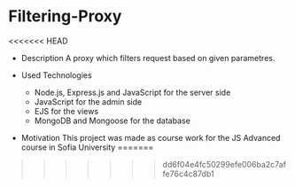 # Filtering-Proxy
<<<<<<< HEAD
* Description
A proxy which filters request based on given parametres.

* Used Technologies
    * Node.js, Express.js and JavaScript for the server side
    * JavaScript for the admin side
    * EJS for the views
    * MongoDB and Mongoose for the database
* Motivation
This project was made as course work for the JS Advanced course in Sofia University
=======
>>>>>>> dd6f04e4fc50299efe006ba2c7affe76c4c87db1
